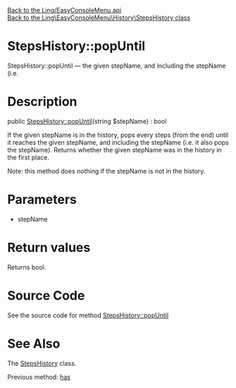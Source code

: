 [Back to the Ling/EasyConsoleMenu api](https://github.com/lingtalfi/EasyConsoleMenu/blob/master/doc/api/Ling/EasyConsoleMenu.md)<br>
[Back to the Ling\EasyConsoleMenu\History\StepsHistory class](https://github.com/lingtalfi/EasyConsoleMenu/blob/master/doc/api/Ling/EasyConsoleMenu/History/StepsHistory.md)


StepsHistory::popUntil
================



StepsHistory::popUntil — the given stepName, and including the stepName (i.e.




Description
================


public [StepsHistory::popUntil](https://github.com/lingtalfi/EasyConsoleMenu/blob/master/doc/api/Ling/EasyConsoleMenu/History/StepsHistory/popUntil.md)(string $stepName) : bool




If the given stepName is in the history, pops every steps (from the end) until it reaches
the given stepName, and including the stepName (i.e. it also pops the stepName).
Returns whether the given stepName was in the history in the first place.

Note: this method does nothing if the stepName is not in the history.




Parameters
================


- stepName

    


Return values
================

Returns bool.








Source Code
===========
See the source code for method [StepsHistory::popUntil](https://github.com/lingtalfi/EasyConsoleMenu/blob/master/History/StepsHistory.php#L114-L127)


See Also
================

The [StepsHistory](https://github.com/lingtalfi/EasyConsoleMenu/blob/master/doc/api/Ling/EasyConsoleMenu/History/StepsHistory.md) class.

Previous method: [has](https://github.com/lingtalfi/EasyConsoleMenu/blob/master/doc/api/Ling/EasyConsoleMenu/History/StepsHistory/has.md)<br>

